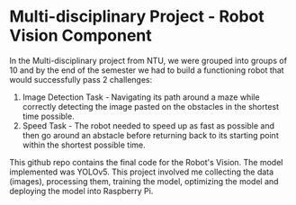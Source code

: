 # Multi-disciplinary Project - Robot Vision Component

In the Multi-disciplinary project from NTU, we were grouped into groups of 10 and by the end of the semester we had to build a functioning robot that would successfully pass 2 challenges:

1. Image Detection Task - Navigating its path around a maze while correctly detecting the image pasted on the obstacles in the shortest time possible.
2. Speed Task - The robot needed to speed up as fast as possible and then go around an abstacle before returning back to its starting point within the shortest possible time.

This github repo contains the final code for the Robot's Vision. The model implemented was YOLOv5. This project involved me collecting the data (images), processing them, training the model, optimizing the model and deploying the model into Raspberry Pi. 

